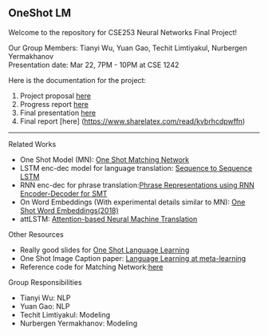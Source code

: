 ## OneShot LM

Welcome to the repository for CSE253 Neural Networks Final Project!

Our Group Members: Tianyi Wu, Yuan Gao, Techit Limtiyakul, Nurbergen Yermakhanov  
Presentation date: Mar 22, 7PM - 10PM at CSE 1242  

Here is the documentation for the project:

1. Project proposal [here](https://www.sharelatex.com/read/fmgnkxvwgjvb)  
2. Progress report [here](https://www.sharelatex.com/read/hjxfxgxqtchq)
3. Final presentation [here](https://docs.google.com/presentation/d/1iM5_H_vas3rqgHgaQisSgf9kv68r1-PmaSej2ybvIYw/edit?usp=sharing)
4. Final report [here] (https://www.sharelatex.com/read/kvbrhcdpwffn)

----------------------------------------------------------------------------------------------------------------------
Related Works 
  * One Shot Model (MN): [One Shot Matching Network](https://arxiv.org/abs/1606.04080)  
  * LSTM enc-dec model for language translation: [Sequence to Sequence LSTM](https://arxiv.org/abs/1409.3215)  
  * RNN enc-dec for phrase translation:[Phrase Representations using RNN Encoder-Decoder for SMT](https://arxiv.org/abs/1406.1078)  
  * On Word Embeddings (With experimental details similar to MN): [One Shot Word Embeddings(2018)](https://openreview.net/forum?id=rkYgAJWCZ)  
  * attLSTM: [Attention-based Neural Machine Translation](https://arxiv.org/abs/1508.04025)  


Other Resources

  * Really good slides for [One Shot Language Learning](http://www.cl.uni-heidelberg.de/courses/ss16/cllrl/slides/one-shot-learning.pdf)  
  * One Shot Image Caption paper: [Language Learning at meta-learning](http://metalearning.ml/papers/metalearn17_andreas.pdf) 
  * Reference code for Matching Network:[here](https://github.com/BoyuanJiang/matching-networks-pytorch)

Group Responsibilities

  * Tianyi Wu:  NLP
  * Yuan Gao:  NLP
  * Techit Limtiyakul:  Modeling
  * Nurbergen Yermakhanov:  Modeling
